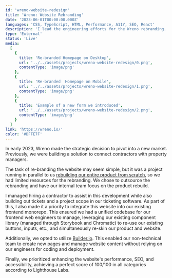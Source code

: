 ```yaml
---
id: 'wreno-website-redesign'
title: 'Wreno: Website Rebranding'
date: '2023-06-01T00:00:00.000Z'
languages: 'CSS, TypeScript, HTML, Performance, A11Y, SEO, React'
description: 'I lead the engineering efforts for the Wreno rebranding. We used this time to reduce technical debt, improve lighthouse and SEO ratings, and standardize our tech stack.'
type: 'External'
status: 'Live'
media:
  [
    {
      title: 'Re-branded Homepage on Desktop',
      url: '../../assets/projects/wreno-website-redesign/0.png',
      contentType: 'image/png'
    },
    {
      title: 'Re-branded  Homepage on Mobile',
      url: '../../assets/projects/wreno-website-redesign/1.png',
      contentType: 'image/png'
    },
    {
      title: 'Example of a new form we introduced',
      url: '../../assets/projects/wreno-website-redesign/2.png',
      contentType: 'image/png'
    }
  ]
link: 'https://wreno.io/'
color: '#DFFE7F'
---
```


In early 2023, Wreno made the strategic decision to pivot into a new market. Previously, we were building a solution to connect contractors with property managers.

The task of re-branding the website may seem simple, but it was a project running in parallel to us [rebuilding our entire product from scratch](wreno-vendorease), so we had limited resources for the rebranding. We chose to outsource the rebranding and have our internal team focus on the product rebuild.

I managed hiring a contractor to assist in this development while also building out tickets and a project scope in our ticketing software. As part of this, I also made it a priority to integrate this website into our existing frontend monorepo. This ensured we had a unified codebase for our frontend web engineers to manage, leveraging our existing component library (managed through Storybook and Chromatic) to re-use our existing buttons, inputs, etc., and simultaneously re-skin our product and website.

Additionally, we opted to utilize [Builder.io](https://builder.io). This enabled our non-technical team to create new pages and manage website content without relying on our engineers for coding and deployment.

Finally, we prioritized enhancing the website's performance, SEO, and accessibility, achieving a perfect score of 100/100 in all categories according to Lighthouse Labs.
